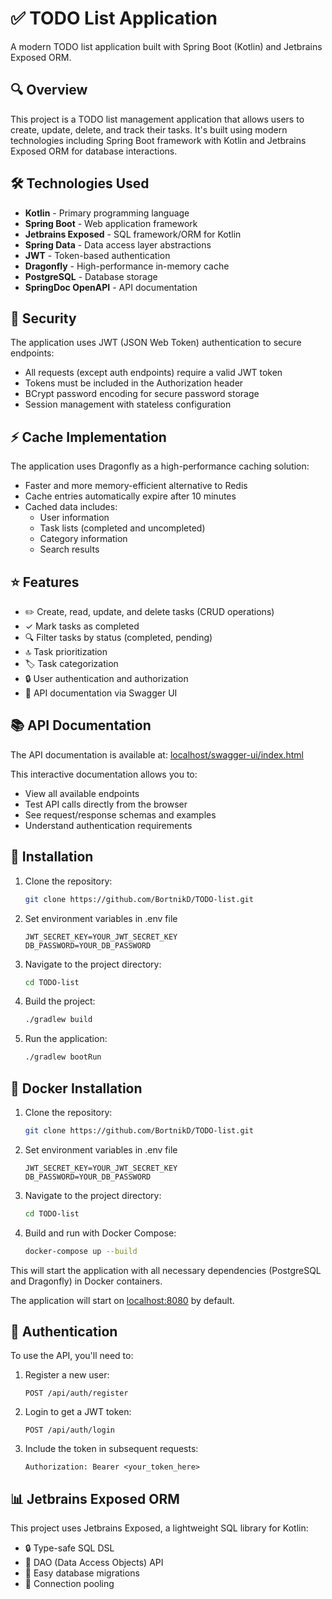 # ✅ TODO List Application

A modern TODO list application built with Spring Boot (Kotlin) and Jetbrains Exposed ORM.

## 🔍 Overview

This project is a TODO list management application that allows users to create, update, delete, and track their tasks. It's built using modern technologies including Spring Boot framework with Kotlin and Jetbrains Exposed ORM for database interactions.

## 🛠️ Technologies Used

- **Kotlin** - Primary programming language
- **Spring Boot** - Web application framework
- **Jetbrains Exposed** - SQL framework/ORM for Kotlin
- **Spring Data** - Data access layer abstractions
- **JWT** - Token-based authentication
- **Dragonfly** - High-performance in-memory cache
- **PostgreSQL** - Database storage
- **SpringDoc OpenAPI** - API documentation

## 🔐 Security

The application uses JWT (JSON Web Token) authentication to secure endpoints:
- All requests (except auth endpoints) require a valid JWT token
- Tokens must be included in the Authorization header
- BCrypt password encoding for secure password storage
- Session management with stateless configuration

## ⚡ Cache Implementation

The application uses Dragonfly as a high-performance caching solution:
- Faster and more memory-efficient alternative to Redis
- Cache entries automatically expire after 10 minutes
- Cached data includes:
   - User information
   - Task lists (completed and uncompleted)
   - Category information
   - Search results

## ⭐ Features

- ✏️ Create, read, update, and delete tasks (CRUD operations)
- ✓ Mark tasks as completed
- 🔍 Filter tasks by status (completed, pending)
- 🔝 Task prioritization
- 🏷️ Task categorization
- 🔒 User authentication and authorization
- 📝 API documentation via Swagger UI

## 📚 API Documentation

The API documentation is available at: [localhost/swagger-ui/index.html](http://localhost/swagger-ui/index.html)

This interactive documentation allows you to:
- View all available endpoints
- Test API calls directly from the browser
- See request/response schemas and examples
- Understand authentication requirements

## 🚀 Installation

1. Clone the repository:
   ```bash
   git clone https://github.com/BortnikD/TODO-list.git
   ```
2. Set environment variables in .env file
   ```code 
   JWT_SECRET_KEY=YOUR_JWT_SECRET_KEY
   DB_PASSWORD=YOUR_DB_PASSWORD
   ```
3. Navigate to the project directory:
   ```bash
   cd TODO-list
   ```
4. Build the project:
   ```bash
   ./gradlew build
   ```
5. Run the application:
   ```bash
   ./gradlew bootRun
   ```

## 🐳 Docker Installation

1. Clone the repository:
   ```bash
   git clone https://github.com/BortnikD/TODO-list.git
   ```

2. Set environment variables in .env file
   ```code 
   JWT_SECRET_KEY=YOUR_JWT_SECRET_KEY
   DB_PASSWORD=YOUR_DB_PASSWORD
   ```

3. Navigate to the project directory:
   ```bash
   cd TODO-list
   ```
   
4. Build and run with Docker Compose:
   ```bash
   docker-compose up --build
   ```
   
This will start the application with all necessary dependencies (PostgreSQL and Dragonfly) in Docker containers.

The application will start on [localhost:8080](http://localhost:8080) by default.

## 🔑 Authentication

To use the API, you'll need to:

1. Register a new user:
   ```code
   POST /api/auth/register
   ```

2. Login to get a JWT token:
   ```code
   POST /api/auth/login
   ```
   
3. Include the token in subsequent requests:
   ```code
   Authorization: Bearer <your_token_here>
   ```
   
## 📊 Jetbrains Exposed ORM  
This project uses Jetbrains Exposed, a lightweight SQL library for Kotlin:

- 🔒 Type-safe SQL DSL  
- 📝 DAO (Data Access Objects) API  
- 🔄 Easy database migrations  
- 🔌 Connection pooling  
